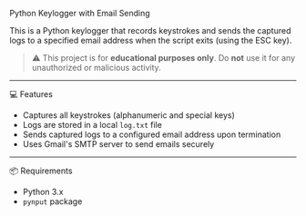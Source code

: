  Python Keylogger with Email Sending

This is a  Python keylogger that records keystrokes and sends the captured logs to a specified email address when the script exits (using the ESC key).

> ⚠️ This project is for **educational purposes only**. Do **not** use it for any unauthorized or malicious activity.

---

 💻 Features

- Captures all keystrokes (alphanumeric and special keys)
- Logs are stored in a local `log.txt` file
- Sends captured logs to a configured email address upon termination
- Uses Gmail's SMTP server to send emails securely

---

 📦 Requirements

- Python 3.x
- `pynput` package


